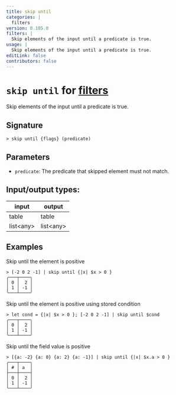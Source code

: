 ```yaml
---
title: skip until
categories: |
  filters
version: 0.105.0
filters: |
  Skip elements of the input until a predicate is true.
usage: |
  Skip elements of the input until a predicate is true.
editLink: false
contributors: false
---
```

<!-- This file is automatically generated. Please edit the command in https://github.com/nushell/nushell instead. -->

# `skip until` for [filters](/commands/categories/filters.md)

<div class='command-title'>Skip elements of the input until a predicate is true.</div>

## Signature

```> skip until {flags} (predicate)```

## Parameters

 -  `predicate`: The predicate that skipped element must not match.


## Input/output types:

| input     | output    |
| --------- | --------- |
| table     | table     |
| list&lt;any&gt; | list&lt;any&gt; |
## Examples

Skip until the element is positive
```nu
> [-2 0 2 -1] | skip until {|x| $x > 0 }
╭───┬────╮
│ 0 │  2 │
│ 1 │ -1 │
╰───┴────╯

```

Skip until the element is positive using stored condition
```nu
> let cond = {|x| $x > 0 }; [-2 0 2 -1] | skip until $cond
╭───┬────╮
│ 0 │  2 │
│ 1 │ -1 │
╰───┴────╯

```

Skip until the field value is positive
```nu
> [{a: -2} {a: 0} {a: 2} {a: -1}] | skip until {|x| $x.a > 0 }
╭───┬────╮
│ # │ a  │
├───┼────┤
│ 0 │  2 │
│ 1 │ -1 │
╰───┴────╯

```

